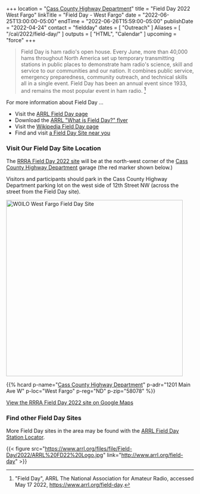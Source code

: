 +++
location = "[Cass County Highway Department](#visit-our-field-day-site-location)"
title = "Field Day 2022 West Fargo"
linkTitle = "Field Day - West Fargo"
date = "2022-06-25T13:00:00-05:00"
endTime = "2022-06-26T15:59:00-05:00"
publishDate = "2022-04-24"
contact = "fieldday"
dates = [ "Outreach" ]
Aliases = [ "/cal/2022/field-day/" ]
outputs = [ "HTML", "Calendar" ]
upcoming = "force"
+++
>Field Day is ham radio's open house. Every June, more than 40,000 hams
>throughout North America set up temporary transmitting stations in public
>places to demonstrate ham radio's science, skill and service to our
>communities and our nation. It combines public service, emergency
>preparedness, community outreach, and technical skills all in a single event.
>Field Day has been an annual event since 1933, and remains the most popular
>event in ham radio. [^1]

[^1]: "Field Day", ARRL The National Association for Amateur Radio, accessed May 17 2022, https://www.arrl.org/field-day.

For more information about Field Day ...

* Visit the [ARRL Field Day page](https://www.arrl.org/field-day)
* Download the [ARRL "What is Field Day?" flyer](https://www.arrl.org/files/file/Field-Day/2021/2_1-%20FD%20Flier%20-%20What%20is%20FD%20generic.pdf)
* Visit the [Wikipedia Field Day page](https://en.wikipedia.org/wiki/Field_Day_(amateur_radio))
* Find and visit [a Field Day Site near you](http://www.arrl.org/field-day-locator)

### Visit Our Field Day Site Location

The [RRRA Field Day 2022 site](https://www.google.com/maps/place/46%C2%B052'33.7%22N+96%C2%B055'11.2%22W/@46.8758746,-96.9215708,274m/data=!3m1!1e3!4m14!1m7!3m6!1s0x52cf34bb7797e871:0xb83bd0531febdbda!2sWest+Fargo,+ND!3b1!8m2!3d46.8769487!4d-96.8999057!3m5!1s0x0:0x0!7e2!8m2!3d46.8760285!4d-96.9197808)
will be at the north-west corner of the [Cass County Highway Department](/places/cass-county-highway-department/) garage
(the red marker shown below.)

Visitors and participants should park in the Cass County Highway Department parking lot on the
west side of 12th Street NW (across the street from the Field Day site).

<a data-flickr-embed="true" href="https://www.flickr.com/photos/147076354@N03/34609732591/in/dateposted-public/" title="W0ILO West Fargo Field Day Site"><img src="https://live.staticflickr.com/65535/34609732591_bb422a376e.jpg" width="474" height="474" alt="W0ILO West Fargo Field Day Site"></a><script async src="//embedr.flickr.com/assets/client-code.js" charset="utf-8"></script>

<span class="genericon genericon-location"></span>
{{% hcard p-name="[Cass County Highway Department](/places/cass-county-highway-department/)" p-adr="1201 Main Ave W" p-loc="West Fargo" p-reg="ND" p-zip="58078" %}} 

[View the RRRA Field Day 2022 site on Google Maps](https://www.google.com/maps/place/46%C2%B052'33.7%22N+96%C2%B055'11.2%22W/@46.8758746,-96.9215708,274m/data=!3m1!1e3!4m14!1m7!3m6!1s0x52cf34bb7797e871:0xb83bd0531febdbda!2sWest+Fargo,+ND!3b1!8m2!3d46.8769487!4d-96.8999057!3m5!1s0x0:0x0!7e2!8m2!3d46.8760285!4d-96.9197808)

### Find other Field Day Sites

More Field Day sites in the area may be found with the 
[ARRL Field Day Station Locator](http://www.arrl.org/field-day-locator).

{{< figure src="https://www.arrl.org/files/file/Field-Day/2022/ARRL%20FD22%20Logo.jpg" link="http://www.arrl.org/field-day" >}}
